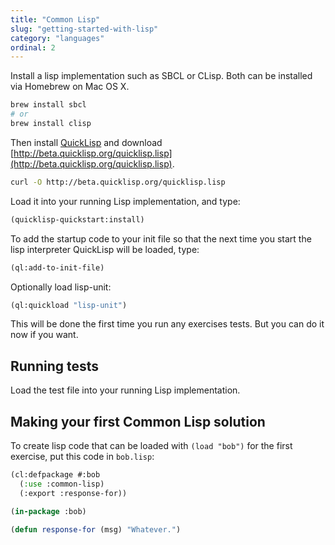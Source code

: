 ```yaml
---
title: "Common Lisp"
slug: "getting-started-with-lisp"
category: "languages"
ordinal: 2
---
```


Install a lisp implementation such as SBCL or CLisp. Both can be installed via Homebrew on Mac OS X.

```bash
brew install sbcl
# or
brew install clisp
```

Then install [QuickLisp](http://www.quicklisp.org/beta/#installation) and download
[http://beta.quicklisp.org/quicklisp.lisp](http://beta.quicklisp.org/quicklisp.lisp).

```bash
curl -O http://beta.quicklisp.org/quicklisp.lisp
```

Load it into your running Lisp implementation, and type:

```lisp
(quicklisp-quickstart:install)
```

To add the startup code to your init file so that the next time you start the lisp interpreter QuickLisp will be loaded, type:

```lisp
(ql:add-to-init-file)
```

Optionally load lisp-unit:

```lisp
(ql:quickload "lisp-unit")
```

This will be done the first time you run any exercises tests. But you can do it now if you want.

## Running tests

Load the test file into your running Lisp implementation.

## Making your first Common Lisp solution

To create lisp code that can be loaded with `(load "bob")`
for the first exercise, put this code in `bob.lisp`:

```lisp
(cl:defpackage #:bob
  (:use :common-lisp)
  (:export :response-for))

(in-package :bob)

(defun response-for (msg) "Whatever.")
```
